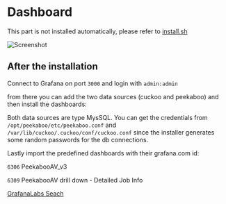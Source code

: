 # Dashboard

This part is not installed automatically, please refer to [install.sh](install.sh)

![Screenshot](Screenshot-2018-1-17%20Grafana%20-%20PeekabooAV.png?raw=true)


## After the installation

Connect to Grafana on port `3000`
and login with `admin:admin`


from there you can add the two data sources (cuckoo and peekaboo) and then install the dashboards:

Both data sources are type MysSQL. You can get the credentials from ```/opt/peekaboo/etc/peekaboo.conf``` and ```/var/lib/cuckoo/.cuckoo/conf/cuckoo.conf``` since the installer generates some random passwords for the db connections.

Lastly import the predefined dashboards with their grafana.com id:

`6306`	PeekabooAV_v3

`6309`	PeekabooAV drill down - Detailed Job Info

[GrafanaLabs Seach](https://grafana.com/dashboards?search=PeekabooAV)
